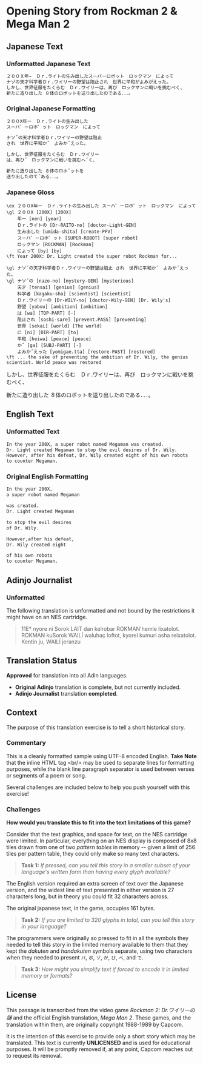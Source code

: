# Opening Story from Rockman 2 & Mega Man 2

## Japanese Text

### Unformatted Japanese Text

```txt
２００Ｘ年−　Ｄｒ.ライトの生み出したスーパーロボット　ロックマン　によって
ナゾの天才科学者Ｄｒ.ワイリーの野望は阻止され　世界に平和がよみがえった。
しかし、世界征服をたくらむ　Ｄｒ.ワイリーは、再び　ロックマンに戦いを挑むべく、
新たに造り出した ８体のロボットを送り出したのである．．．。
```

### Original Japanese Formatting

```txt
２００X年ー　Ｄｒ.ライトの生み出した
スーハ゜ーロホ゜ット　ロックマン　によって

ナソ˝の天才科学者Ｄｒ.ワイリーの野望は阻止
され　世界に平和か˝　よみか˝えった。

しかし、世界征服をたくらむ　Ｄｒ.ワイリー
は、再ひ˝　ロックマンに戦いを挑むへ˝く、

新たに造り出した ８体のロホ˝ットを
送り出したのて˝ある．．．。
```

### Japanese Gloss

```ngloss
\ex ２００X年ー　Ｄｒ.ライトの生み出した スーハ゜ーロホ゜ット　ロックマン　によって
\gl ２００X [200X] [200X]
	年ー [nen] [year]
	Ｄｒ.ライトの [Dr-RAITO-no] [doctor-Light-GEN]
	生み出した [umida-shita] [create-PFV]
	スーハ゜ーロホ゜ット [SUPER-ROBOT] [super robot]
	ロックマン [ROCKMAN] [Rockman]
	によって [by] [by]
\ft Year 200X: Dr. Light created the super robot Rockman for...
```

```ngloss
\gl ナソ˝の天才科学者Ｄｒ.ワイリーの野望は阻止 され　世界に平和か˝　よみか˝えった。
\gl ナソ˝の [nazo-no] [mystery-GEN] [mysterious]
	天才 [tensai] [genius] [genius]
	科学者 [kagaku-sha] [scientist] [scientist]
	Ｄｒ.ワイリーの [Dr-WILY-no] [doctor-Wily-GEN] [Dr. Wily's]
	野望 [yabou] [ambition] [ambition]
	は [wa] [TOP-PART] [-]
	阻止され [soshi-sare] [prevent.PASS] [preventing]
	世界 [sekai] [world] [The world]
	に [ni] [DIR-PART] [to]
	平和 [heiwa] [peace] [peace]
	か˝ [ga] [SUBJ-PART] [-]
	よみか˝えった [yomigae.tta] [restore-PAST] [restored]
\ft ... the sake of preventing the ambition of Dr. Wily, the genius scientist. World peace was restored
```


しかし、世界征服をたくらむ　Ｄｒ.ワイリーは、再び　ロックマンに戦いを挑むべく、

新たに造り出した ８体のロボットを送り出したのである．．．。

## English Text

### Unformatted Text

```txt
In the year 200X, a super robot named Megaman was created.
Dr. Light created Megaman to stop the evil desires of Dr. Wily.
However, after his defeat, Dr. Wily created eight of his own robots
to counter Megaman.
```

### Original English Formatting

```txt
In the year 200X,
a super robot named Megaman

was created.
Dr. Light created Megaman

to stop the evil desires
of Dr. Wily.

However,after his defeat,
Dr. Wily created eight

of his own robots
to counter Megaman.
```

## Adinjo Journalist

### Unformatted

The following translation is unformatted and not bound by the restrictions it might have on an NES cartridge.

> 11E* nyore ni Sorok LAIT dan kelrobar ROKMAN'hemle lixatolot.
> ROKMAN kuSorok WAILÍ waluhaç loftot, kyorel kumuri asha reixatolot.
> Kentin ju, WAILÍ jeranzu

## Translation Status

**Approved** for translation into all Adin languages.

* **Original Adinjo** translation is complete, but not currently included.
* **Adinjo Journalist** translation **completed**.

## Context

The purpose of this translation exercise is to tell a short historical story.

### Commentary

This is a cleanly formatted sample using UTF-8 encoded English. **Take Note** that the inline HTML tag \<br/\> may be used to separate lines for formatting purposes, while the blank line paragraph separator is used between verses or segments of a poem or song.

Several challenges are included below to help you push yourself with this exercise!

### Challenges

**How would you translate this to fit into the text limitations of this game?**

Consider that the text graphics, and space for text, on the NES cartridge were limited. In particular, everything on an NES display is composed of 8x8 tiles drawn from one of two _pattern tables_ in memory -- given a limit of 256 tiles per pattern table, they could only make so many text characters.

> **Task 1:** _If pressed, can you tell this story in a smaller subset of your language's written form than having every glyph available?_

The English version required an extra screen of text over the Japanese version, and the widest line of text presented in either version is 27 characters long, but in theory you could fit 32 characters across.

The original japanese text, in the game, occupies 161 bytes.

> **Task 2:** _If you are limited to 320 glyphs in total, can you tell this story in your language?_

The programmers were originally so pressed to fit in all the symbols they needed to tell this story in the limited memory available to them that they kept the _dakuten_ and _handakuten_ symbols separate, using two characters when they needed to present `パ`, `ボ`, `ゾ`, `が`, `び`, `べ`, and `で`.

> **Task 3:** _How might you simplify text if forced to encode it in limited memory or formats?_

## License

This passage is transcribed from the video game _Rockman 2: Dr.ワイリーの謎_ and the official English translation, _Mega Man 2_. These games, and the translation within them, are originally copyright 1988-1989 by Capcom.

It is the intention of this exercise to provide only a short story which may be translated. This text is currently **UNLICENSED** and is used for educational purposes. It will be promptly removed if, at any point, Capcom reaches out to request its removal.
